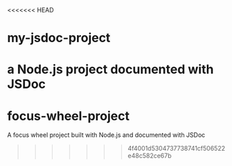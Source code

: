 <<<<<<< HEAD
# my-jsdoc-project
 a Node.js project documented with JSDoc
=======
# focus-wheel-project
A focus wheel project built with Node.js and documented with JSDoc
>>>>>>> 4f4001d5304737738741cf506522e48c582ce67b
